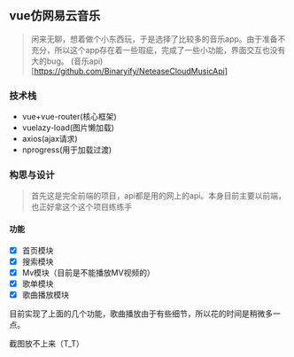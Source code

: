 ## vue仿网易云音乐

> 闲来无聊，想着做个小东西玩，于是选择了比较多的音乐app。由于准备不充分，所以这个app存在着一些瑕疵，完成了一些小功能，界面交互也没有大的bug。
(音乐api)[https://github.com/Binaryify/NeteaseCloudMusicApi]

### 技术栈

- vue+vue-router(核心框架)
- vuelazy-load(图片懒加载)
- axios(ajax请求)
- nprogress(用于加载过渡)

### 构思与设计

> 首先这是完全前端的项目，api都是用的网上的api。本身目前主要以前端，也正好拿这个这个项目练练手

#### 功能

- [x] 首页模块
- [x] 搜索模块
- [x] Mv模块（目前是不能播放MV视频的）
- [x] 歌单模块
- [x] 歌曲播放模块

目前实现了上面的几个功能，歌曲播放由于有些细节，所以花的时间是稍微多一点。

截图放不上来（T_T）

